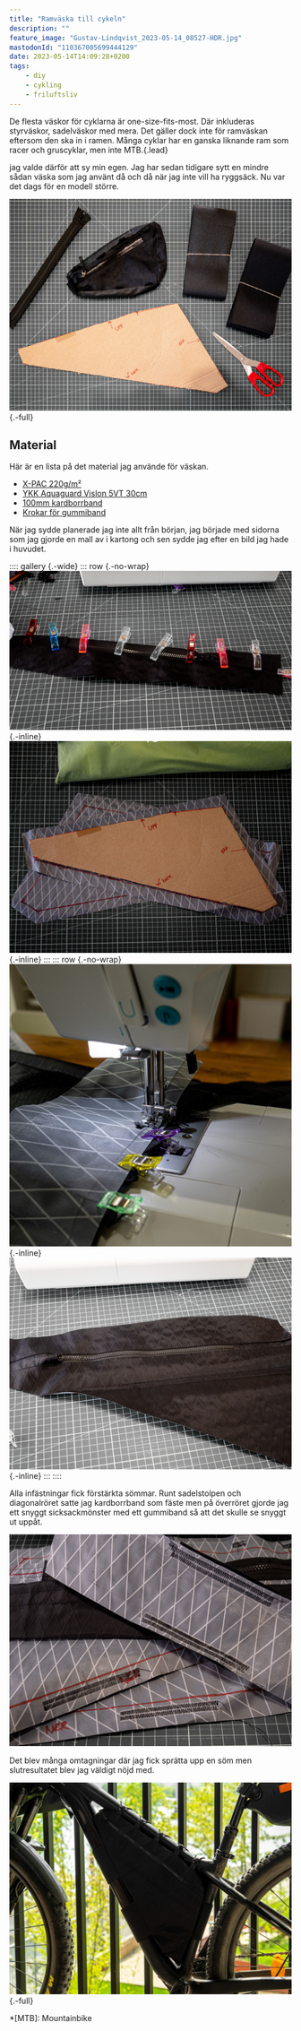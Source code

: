 ```yaml
---
title: "Ramväska till cykeln"
description: ""
feature_image: "Gustav-Lindqvist_2023-05-14_08527-HDR.jpg"
mastodonId: "110367005699444129"
date: 2023-05-14T14:09:28+0200
tags:
    - diy
    - cykling
    - friluftsliv
---
```


De flesta väskor för cyklarna är one-size-fits-most. Där inkluderas styrväskor, sadelväskor med mera. Det gäller dock inte för ramväskan eftersom den ska in i ramen. Många cyklar har en ganska liknande ram som racer och gruscyklar, men inte MTB.{.lead}

jag valde därför att sy min egen. Jag har sedan tidigare sytt en mindre sådan väska som jag använt då och då när jag inte vill ha ryggsäck. Nu var det dags för en modell större.

![Bild på tyger och material för väsktillverkning](Gustav-Lindqvist_2023-05-13_08501.jpg){.-full}

## Material

Här är en lista på det material jag använde för väskan.

* [X-PAC 220g/m²][Friluftstyger - X-PAC220]
* [YKK Aquaguard Vislon 5VT 30cm][Extremtextil - YKK Aquaguard 5VT]
* [100mm kardborrband][Friluftstyger - Kardborrband]
* [Krokar för gummiband][Extremtextil - Pack hook for 3mm cord]

När jag sydde planerade jag inte allt från början, jag började med sidorna som jag gjorde en mall av i kartong och sen sydde jag efter en bild jag hade i huvudet.

:::: gallery {.-wide}
::: row {.-no-wrap}
![En dragkedja med klämmor som håller fast den på en tygbit](Gustav-Lindqvist_2023-05-13_08510.jpg){.-inline}
![En mall av kartong som ligger påe n utklippt tygbit](Gustav-Lindqvist_2023-05-13_08505.jpg){.-inline}
:::
::: row {.-no-wrap}
![En symaskin som syr på en svar tygbit](Gustav-Lindqvist_2023-05-13_08518.jpg){.-inline}
![En färdig sida med dragkedja](Gustav-Lindqvist_2023-05-13_08512.jpg){.-inline}
:::
::::

Alla infästningar fick förstärkta sömmar. Runt sadelstolpen och diagonalröret satte jag kardborrband som fäste men på överröret gjorde jag ett snyggt sicksackmönster med ett gummiband så att det skulle se snyggt ut uppåt.

![Tygstycken med flera sicksacksömmar vid kanterna](Gustav-Lindqvist_2023-05-13_08516.jpg "Förstärkta sömmar för alla infästningar")

Det blev många omtagningar där jag fick sprätta upp en söm men slutresultatet blev jag väldigt nöjd med.

![Ramväskan monterad i ramen på cykeln](Gustav-Lindqvist_2023-05-14_08527-HDR.jpg){.-full}

*[MTB]: Mountainbike

[Friluftstyger - X-PAC220]: https://www.friluftstyger.se/sv/material/tyger/x-pac/tyg-tpac220.html
[Friluftstyger - Kardborrband]: https://www.friluftstyger.se/sv/material/rep-och-snoren/kardborreband/kardborreband-kb-3.html
[Extremtextil - YKK Aquaguard 5VT]: https://www.extremtextil.de/en/aquaguard-vislon-5vt-one-way-non-separating-30cm.html
[Extremtextil - Pack hook for 3mm cord]: https://www.extremtextil.de/en/pack-hook-for-3mm-cord-with-webbing-attachment.html
